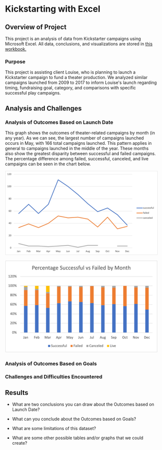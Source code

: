 # Kickstarting with Excel

## Overview of Project

 This project is an analysis of data from Kickstarter campaigns using Microsoft Excel. All data, conclusions, and visualizations are stored in [this workbook.](Kickstarter_Challenge.xlsx)

### Purpose

This project is assisting client Louise, who is planning to launch a Kickstarter campaign to fund a theater production. We analyzed similar campaigns launched from 2009 to 2017 to inform Louise's launch regarding timing, fundraising goal, category, and comparisons with specific successful play campaigns.

## Analysis and Challenges



### Analysis of Outcomes Based on Launch Date

This graph shows the outcomes of theater-related campaigns by month (in any year). As we can see, the largest number of campaigns launched occurs in May, with 166 total campaigns launched. This pattern applies in general to campaigns launched in the middle of the year. These months also show the greatest disparity between successful and failed campaigns. The percentage difference among failed, successful, canceled, and live campaigns can be seen in the chart below.

![outcomes_vs_launch](Theater_Outcomes_vs_Launch.png)

![percentage successful](percent_successful.png)

### Analysis of Outcomes Based on Goals

### Challenges and Difficulties Encountered

## Results

- What are two conclusions you can draw about the Outcomes based on Launch Date?

- What can you conclude about the Outcomes based on Goals?

- What are some limitations of this dataset?

- What are some other possible tables and/or graphs that we could create?
